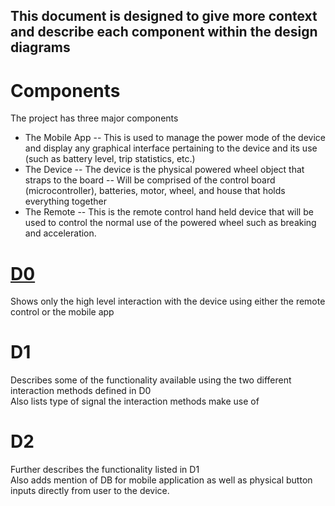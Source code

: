 ## This document is designed to give more context and describe each component within the design diagrams

# Components
The project has three major components <br>
- The Mobile App
-- This is used to manage the power mode of the device and display any graphical interface pertaining to the device and its use (such as battery level, trip statistics, etc.)
- The Device
-- The device is the physical powered wheel object that straps to the board
-- Will be comprised of the control board (microcontroller), batteries, motor, wheel, and house that holds everything together
- The Remote
-- This is the remote control hand held device that will be used to control the normal use of the powered wheel such as breaking and acceleration.
# [D0](Assignments/Design_Diagrams/D0.png)
Shows only the high level interaction with the device using either the remote control or the mobile app
# D1
Describes some of the functionality available using the two different interaction methods defined in D0 <br>
Also lists type of signal the interaction methods make use of
# D2
Further describes the functionality listed in D1 <br>
Also adds mention of DB for mobile application as well as physical button inputs directly from user to the device.


